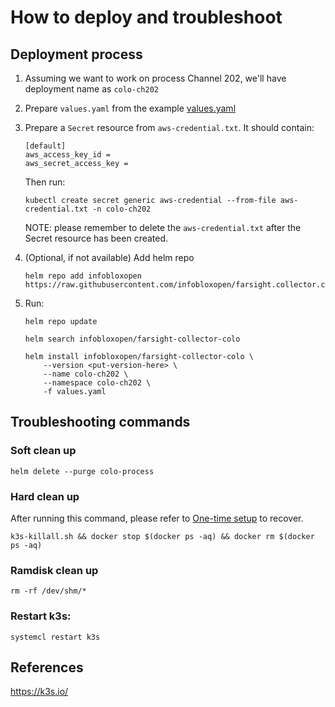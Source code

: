 # How to deploy and troubleshoot
## Deployment process
1. Assuming we want to work on process Channel 202, we'll have deployment name as `colo-ch202`

1. Prepare `values.yaml` from the example [values.yaml](./charts/farsight-collector-colo/values.yaml)

1. Prepare a `Secret` resource from `aws-credential.txt`. It should contain:
    ```
    [default]
    aws_access_key_id =
    aws_secret_access_key =
    ```

    Then run:
    ```
    kubectl create secret generic aws-credential --from-file aws-credential.txt -n colo-ch202
    ```

    NOTE: please remember to delete the `aws-credential.txt` after the Secret resource has been created.

1. (Optional, if not available) Add helm repo
    ```
    helm repo add infobloxopen https://raw.githubusercontent.com/infobloxopen/farsight.collector.colo/master/colo/charts
    ```

1. Run:
    ```
    helm repo update

    helm search infobloxopen/farsight-collector-colo

    helm install infobloxopen/farsight-collector-colo \
        --version <put-version-here> \
        --name colo-ch202 \
        --namespace colo-ch202 \
        -f values.yaml
    ```

## Troubleshooting commands
### Soft clean up
```
helm delete --purge colo-process
```

### Hard clean up
After running this command, please refer to [One-time setup](./setup.md) to recover.
```
k3s-killall.sh && docker stop $(docker ps -aq) && docker rm $(docker ps -aq)
```

### Ramdisk clean up
```
rm -rf /dev/shm/*
```

### Restart k3s:
```
systemcl restart k3s
```

## References
https://k3s.io/
